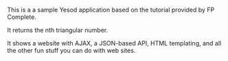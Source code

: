 This is a a sample Yesod application based on the tutorial provided by FP Complete.

It returns the nth triangular number.

It shows a website with AJAX, a JSON-based API, HTML templating, and all the other fun stuff you can do with web sites.